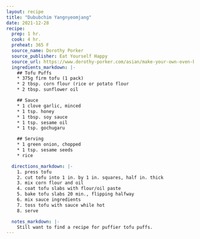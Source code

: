 ```yaml
---
layout: recipe
title: "Dububchim Yangnyeomjang"
date: 2021-12-28
recipe:
  prep: 1 hr.
  cook: 4 hr.
  preheat: 365 F
  source_name: Dorothy Porker
  source_publisher: Eat Yourself Happy
  source_url: https://www.dorothy-porker.com/asian/make-your-own-oven-baked-tofu-puffs-how-to/
  ingredients_markdown: |-
    ## Tofu Puffs
    * 375g firm tofu (1 pack)
    * 2 tbsp. corn flour (rice or potato flour 
    * 2 tbsp. sunflower oil

    ## Sauce
    * 1 clove garlic, minced
    * 1 tsp. honey
    * 1 tbsp. soy sauce
    * 1 tsp. sesame oil    
    * 1 tsp. gochugaru

    ## Serving
    * 1 green onion, chopped
    * 1 tsp. sesame seeds
    * rice

  directions_markdown: |-
    1. press tofu
    2. cut tofu into 1 in. by 1 in. squares, half in. thick
    3. mix corn flour and oil
    4. coat tofu slabs with flour/oil paste
    5. bake tofu slabs 20 min., flipping halfway
    6. mix sauce ingredients
    7. toss tofu with sauce while hot
    8. serve

  notes_markdown: |-
    Still want to find a recipe for puffier tofu puffs.
---
```

